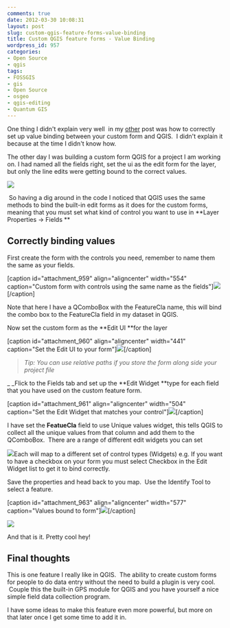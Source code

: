 ```yaml
---
comments: true
date: 2012-03-30 10:08:31
layout: post
slug: custom-qgis-feature-forms-value-binding
title: Custom QGIS feature forms - Value Binding
wordpress_id: 957
categories:
- Open Source
- qgis
tags:
- FOSSGIS
- gis
- Open Source
- osgeo
- qgis-editing
- Quantum GIS
---
```


One thing I didn't explain very well  in my [other](http://woostuff.wordpress.com/2011/09/05/qgis-tips-custom-feature-forms-with-python-logic/) post was how to correctly set up value binding between your custom form and QGIS.  I didn't explain it because at the time I didn't know how.

The other day I was building a custom form QGIS for a project I am working on. I had named all the fields right, set the ui as the edit form for the layer, but only the line edits were getting bound to the correct values.


[![](http://woostuff.files.wordpress.com/2012/03/y-u-no.jpg)](http://woostuff.files.wordpress.com/2012/03/y-u-no.jpg)


 So having a dig around in the code I noticed that QGIS uses the same methods to bind the built-in edit forms as it does for the custom forms, meaning that you must set what kind of control you want to use in **Layer Properties -> Fields **


## Correctly binding values


First create the form with the controls you need, remember to name them the same as your fields.

[caption id="attachment_959" align="aligncenter" width="554" caption="Custom form with controls using the same name as the fields"][![](http://woostuff.files.wordpress.com/2012/03/customform.png)](http://woostuff.files.wordpress.com/2012/03/customform.png)[/caption]

Note that here I have a QComboBox with the FeatureCla name, this will bind the combo box to the FeatureCla field in my dataset in QGIS.

Now set the custom form as the **Edit UI **for the layer

[caption id="attachment_960" align="aligncenter" width="441" caption="Set the Edit UI to your form"][![](http://woostuff.files.wordpress.com/2012/03/properties.png)](http://woostuff.files.wordpress.com/2012/03/properties.png)[/caption]


> _Tip: You can use relative paths if you store the form along side your project file_


_ _Flick to the Fields tab and set up the **Edit Widget **type for each field that you have used on the custom feature form.

[caption id="attachment_961" align="aligncenter" width="504" caption="Set the Edit Widget that matches your control"][![](http://woostuff.files.wordpress.com/2012/03/fields.png)](http://woostuff.files.wordpress.com/2012/03/fields.png)[/caption]

I have set the **FeatueCla** field to use Unique values widget, this tells QGIS to collect all the unique values from that column and add them to the QComboBox.  There are a range of different edit widgets you can set

[![](http://woostuff.files.wordpress.com/2012/03/options.png)](http://woostuff.files.wordpress.com/2012/03/options.png)Each will map to a different set of control types (Widgets) e.g. If you want to have a checkbox on your form you must select Checkbox in the Edit Widget list to get it to bind correctly.

Save the properties and head back to you map.  Use the Identify Tool to select a feature.

[caption id="attachment_963" align="aligncenter" width="577" caption="Values bound to form"][![](http://woostuff.files.wordpress.com/2012/03/form.png)](http://woostuff.files.wordpress.com/2012/03/form.png)[/caption]

[![](http://woostuff.files.wordpress.com/2012/03/values.png)](http://woostuff.files.wordpress.com/2012/03/values.png)

And that is it. Pretty cool hey!


## Final thoughts


This is one feature I really like in QGIS.  The ability to create custom forms for people to do data entry without the need to build a plugin is very cool.  Couple this the built-in GPS module for QGIS and you have yourself a nice simple field data collection program.

I have some ideas to make this feature even more powerful, but more on that later once I get some time to add it in.
